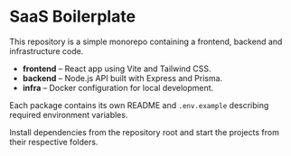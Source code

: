 # SaaS Boilerplate

This repository is a simple monorepo containing a frontend, backend and infrastructure code.

- **frontend** – React app using Vite and Tailwind CSS.
- **backend** – Node.js API built with Express and Prisma.
- **infra** – Docker configuration for local development.

Each package contains its own README and `.env.example` describing required environment variables.

Install dependencies from the repository root and start the projects from their respective folders.
